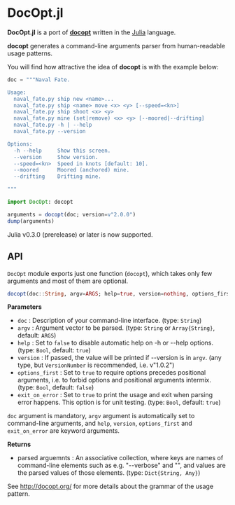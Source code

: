 # DocOpt.jl

**DocOpt.jl** is a port of [**docopt**](http://docopt.org/) written in the [Julia](http://julialang.org/) language.

**docopt** generates a command-line arguments parser from human-readable usage patterns.

You will find how attractive the idea of **docopt** is with the example below:

```julia
doc = """Naval Fate.

Usage:
  naval_fate.py ship new <name>...
  naval_fate.py ship <name> move <x> <y> [--speed=<kn>]
  naval_fate.py ship shoot <x> <y>
  naval_fate.py mine (set|remove) <x> <y> [--moored|--drifting]
  naval_fate.py -h | --help
  naval_fate.py --version

Options:
  -h --help     Show this screen.
  --version     Show version.
  --speed=<kn>  Speed in knots [default: 10].
  --moored      Moored (anchored) mine.
  --drifting    Drifting mine.

"""

import DocOpt: docopt

arguments = docopt(doc; version=v"2.0.0")
dump(arguments)
```

Julia v0.3.0 (prerelease) or later is now supported.

## API

`DocOpt` module exports just one function (`docopt`), which takes only few arguments and most of them are optional.

```julia
docopt(doc::String, argv=ARGS; help=true, version=nothing, options_first=false, exit_on_error=true)
```

**Parameters**

* `doc` : Description of your command-line interface. (type: `String`)
* `argv` : Argument vector to be parsed. (type: `String` or `Array{String}`, default: `ARGS`)
* `help` : Set to `false` to disable automatic help on -h or --help options. (type: `Bool`, default: `true`)
* `version` : If passed, the value will be printed if --version is in `argv`. (any type, but `VersionNumber` is recommended, i.e. v"1.0.2")
* `options_first` : Set to `true` to require options precedes positional arguments, i.e. to forbid options and positional arguments intermix. (type: `Bool`, default: `false`)
* `exit_on_error` : Set to `true` to print the usage and exit when parsing error happens. This option is for unit testing. (type: `Bool`, default: `true`)

`doc` argument is mandatory, `argv` argument is automatically set to command-line arguments, and `help`, `version`, `options_first` and `exit_on_error` are keyword arguments.


**Returns**

* parsed arguemnts : An associative collection, where keys are names of command-line elements such as e.g. "--verbose" and "<path>", and values are the parsed values of those elements. (type: `Dict{String, Any}`)

See <http://docopt.org/> for more details about the grammar of the usage pattern.
